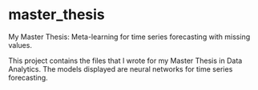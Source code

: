 # master_thesis
My Master Thesis: Meta-learning for time series forecasting with missing values.

This project contains the files that I wrote for my Master Thesis in Data Analytics. The models displayed are neural networks for time series forecasting. 
